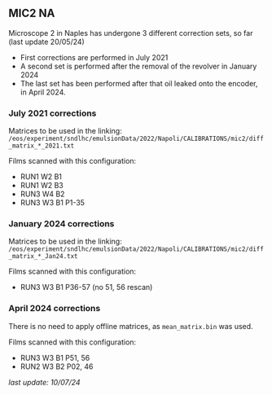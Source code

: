 ## MIC2 NA
Microscope 2 in Naples has undergone 3 different correction sets, so far (last update 20/05/24)
- First corrections are performed in July 2021
- A second set is performed after the removal of the revolver in January 2024
- The last set has been performed after that oil leaked onto the encoder, in April 2024.

### July 2021 corrections
Matrices to be used in the linking:
`/eos/experiment/sndlhc/emulsionData/2022/Napoli/CALIBRATIONS/mic2/diff_matrix_*_2021.txt`

Films scanned with this configuration:
- RUN1 W2 B1
- RUN1 W2 B3
- RUN3 W4 B2
- RUN3 W3 B1 P1-35

### January 2024 corrections
Matrices to be used in the linking:
`/eos/experiment/sndlhc/emulsionData/2022/Napoli/CALIBRATIONS/mic2/diff_matrix_*_Jan24.txt`

Films scanned with this configuration:
- RUN3 W3 B1 P36-57 (no 51, 56 rescan)

### April 2024 corrections
There is no need to apply offline matrices, as `mean_matrix.bin` was used.

Films scanned with this configuration:
- RUN3 W3 B1 P51, 56
- RUN2 W3 B2 P02, 46


*last update: 10/07/24*
